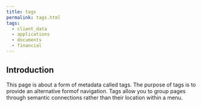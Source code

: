 ```yaml
---
title: tags
permalink: tags.html
tags:  
  - client_data
  - applications
  - documents
  - financial
---
```

## Introduction  
This page is about a form of metadata called tags. The purpose of tags is to provide an alternative formof navigation. Tags allow you to group pages through semantic connections rather than their location within a menu.  
